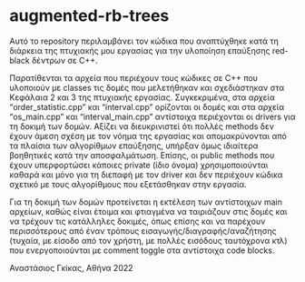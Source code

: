 # augmented-rb-trees
Αυτό το repository περιλαμβάνει τον κώδικα που αναπτύχθηκε κατά τη διάρκεια της πτυχιακής μου εργασίας για την υλοποίηση επαύξησης red-black δέντρων σε C++.

Παρατίθενται τα αρχεία που περιέχουν τους κώδικες σε C++ που υλοποιούν με classes τις δομές που μελετήθηκαν και σχεδιάστηκαν στα Κεφάλαια 2 και 3 της πτυχιακής εργασίας. Συγκεκριμένα, στα αρχεία “order_statistic.cpp” και “interval.cpp” ορίζονται οι δομές και στα αρχεία “os_main.cpp” και “interval_main.cpp” αντίστοιχα περιέχονται οι drivers για τη δοκιμή των δομών. Αξίζει να διευκρινιστεί ότι πολλές methods δεν έχουν άμεση σχέση με τον νόημα της εργασίας και απομακρύνονται από τα πλαίσια των αλγορίθμων επαύξησης, υπήρξαν όμως ιδιαίτερα βοηθητικές κατά την αποσφαλμάτωση. Επίσης, οι public methods που έχουν υπερφορτώσει κάποιες private (ίδιο όνομα) χρησιμοποιούνται καθαρά και μόνο για τη διεπαφή με τον driver και δεν περιέχουν κώδικα σχετικό με τους αλγορίθμους που εξετάσθηκαν στην εργασία.

Για τη δοκιμή των δομών προτείνεται η εκτέλεση των αντίστοιχων main αρχείων, καθώς είναι έτοιμα και φτιαγμένα να ταιριάζουν στις δομές και να τρέχουν τις κατάλληλες δοκιμές, όπως επίσης και να παρέχουν περισσότερους από έναν τρόπους εισαγωγής/διαγραφής/αναζήτησης (τυχαία, με είσοδο από τον χρήστη, με πολλές εισόδους ταυτόχρονα κτλ) που ενεργοποιούνται με comment toggle στα αντίστοιχα code blocks.

Αναστάσιος Γκίκας, Αθήνα 2022
